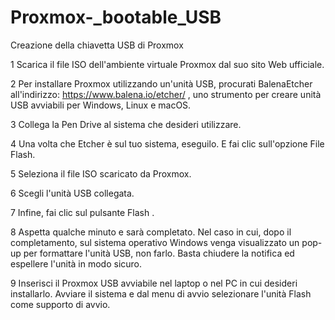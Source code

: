 # Proxmox-_bootable_USB
Creazione della chiavetta USB di Proxmox

1 Scarica il file ISO dell'ambiente virtuale Proxmox dal suo sito Web ufficiale.

2 Per installare Proxmox utilizzando un'unità USB, procurati BalenaEtcher all'indirizzo: https://www.balena.io/etcher/ , uno strumento per creare unità USB avviabili per Windows, Linux e macOS.

3 Collega la Pen Drive al sistema che desideri utilizzare.

4 Una volta che Etcher è sul tuo sistema, eseguilo. E fai clic sull'opzione File Flash.

5 Seleziona il file ISO scaricato da Proxmox.

6 Scegli l'unità USB collegata.

7 Infine, fai clic sul pulsante Flash .

8 Aspetta qualche minuto e sarà completato. Nel caso in cui, dopo il completamento, sul sistema operativo Windows
  venga visualizzato un pop-up per formattare l'unità USB, non farlo. Basta chiudere la notifica ed espellere l'unità in modo sicuro.

9  Inserisci il Proxmox USB avviabile nel laptop o nel PC in cui desideri installarlo.
   Avviare il sistema e dal menu di avvio selezionare l'unità Flash come supporto di avvio.
